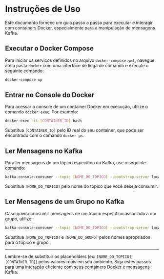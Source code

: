 
# Instruções de Uso

Este documento fornece um guia passo a passo para executar e interagir com containers Docker, especialmente para a manipulação de mensagens Kafka.

## Executar o Docker Compose

Para iniciar os serviços definidos no arquivo `docker-compose.yml`, navegue até a pasta `docker` com uma interface de linga de comando e execute o seguinte comando:

```bash
docker-compose up
```

## Entrar no Console do Docker

Para acessar o console de um container Docker em execução, utilize o comando `docker exec`. Por exemplo:

```bash
docker exec -it [CONTAINER_ID] bash
```

Substitua `[CONTAINER_ID]` pelo ID real do seu container, que pode ser encontrado com o comando `docker ps`.

## Ler Mensagens no Kafka

Para ler mensagens de um tópico específico no Kafka, use o seguinte comando:

```bash
kafka-console-consumer --topic [NOME_DO_TOPICO] --bootstrap-server localhost:9092 --from-beginning
```

Substitua `[NOME_DO_TOPICO]` pelo nome do tópico que você deseja consumir.

## Ler Mensagens de um Grupo no Kafka

Caso queira consumir mensagens de um tópico específico associado a um grupo, utilize:

```bash
kafka-console-consumer --topic [NOME_DO_TOPICO] --bootstrap-server localhost:9092 --group [NOME_DO_GRUPO]
```

Substitua `[NOME_DO_TOPICO]` e `[NOME_DO_GRUPO]` pelos nomes apropriados para o tópico e grupo.

---

Lembre-se de substituir os placeholders (ex: `[NOME_DO_TOPICO]`, `[CONTAINER_ID]`) pelos valores reais em seu ambiente. Siga estes passos para uma interação eficiente com seus containers Docker e mensagens Kafka.
